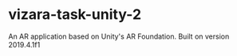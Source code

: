 # vizara-task-unity-2

An AR application based on Unity's AR Foundation.
Built on version 2019.4.1f1
